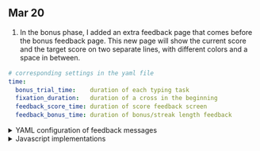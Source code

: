 ## Mar 20

1. In the bonus phase, I added an extra feedback page that comes before the bonus feedback page. This new page will show the current score and the target score on two separate lines, with different colors and a space in between.

```yaml
# corresponding settings in the yaml file
time:
  bonus_trial_time:    duration of each typing task 
  fixation_duration:   duration of a cross in the beginning
  feedback_score_time: duration of score feedback screen
  feedback_bonus_time: duration of bonus/streak length feedback
```

<details>
<summary>YAML configuration of feedback messages</summary>

```yaml
# bonus-1, bonus-2, bonus-3, bonus-4 classes are defined in plugin.css
bonus_feedback_main: &bfm >
  <div class="bonus-1" style="margin: 40px 0px">
    <div class="bonus-2">
      <div class="bonus-3">Your score:</div>
      <div class="bonus-4"><span id="current-number">12</span></div>
    </div>
    <div class="bonus-2">
      <div class="bonus-3">Target score:</div>
      <div class="bonus-4" style="color: red"><span id="target-number">10</span></div>
    </div>
  </div>

bonus_feedback_success: &bfs >
  <div class="bonus-1">
    <div class="bonus-2">
      You reached the target value!
    </div>
    <div class="bonus-2">
      <div id="bonus-number"></div>
    </div>
  </div>
  <p>Get ready for the next round!</p>

bonus_feedback_failure: &bff >
  <div class="bonus-1">
    <div class="bonus-2">
      You missed the target value!
    </div>
    <div class="bonus-2">
      <div id="bonus-number"></div>
    </div>
  </div>
  <p>Get ready for the next round!</p>
```
</details>
<details>

<summary>Javascript implementations</summary>
https://github.com/dennislx/jspsych-typing/blob/fa1311f4ae303211531f590c1b05e10862f8a89e/src/jspsych-typing.js#L382-L421
</detail>


|  ![](public/img/bonus-mar21-first.png) |   ![](public/img/bonus-mar21-second.png) |
| ------------- | ------------- |

2. According to Dr. David's requirements, establish guidelines for providing bonus feedback based on the group condition of the participants.

```yaml
binary: # i use streak here for easy comparison
    - initiate or increase a streak:
        "Bonus +$0.01"
    - break a streak:
        "Bonus +$0.00"

continuous streak:
    - initiate or increase a streak:
        "Current Streak: ${this.streak}"
    - fail to initiate a streak:
        "Current Streak: 0"
    - break a streak:
        "Bonus +${this.bonus}"

binary streak:
    - initiate or increase a streak:
        "Current Streak: ${this.streak}/3"
    - fail to initiate a streak:
        "Current Streak: 0/3"
    - break a streak:
        "Bonus +${this.bonus}"
    - complete a streak:
        "Bonus +${this.bonus}"
```

3. After the participant completes the survey, redirect them to Prolific's website with a thank you message that appears 5 seconds later (is 5 sec a little bit too long to wait).

```yaml
# corresponding settings in the yaml file
osf_id:             # the OSF id, e.g., eUraQJoXlcw8
prolific_id:        # the prolific id, e.g., 84F912E7
pipe_data_to_osf:   # whether or not save data to OSF

thank_you_msg: >
  <div align='center' style="margin: 10%">
      <p>Thank you for participating in the study!<p>
      <b>You will be automatically re-directed to Prolific in a few moments.</b>
  </div>
```

4. Instead of using the average, I modified the distribution to be based on the maximum number of keyboard presses.

```js
// bonusPhase class in jspsych-typing.js
getStimulusOnStart(trial) {
    ...
    const max = jsPsych.data.get().select('avg_score').max() || Infinity; //default is infinity
}
```

5. I used the jspsych survey plugin to combine all survey questions onto a single page. In order to ensure that all questions, except for suggestions/comments, are answered, I modified the relevant settings in yaml to make them required.

```yaml
# in the yaml file, search `debrief` and change corresponding settings
pages:
    - name: age
      required: true # change whether or not a response to age is required
```

## Mar 15

A couple of updates here

1. two parameters are added during bonus phase, `feedback_duration` and `stop_when_pass_target`

```yaml
feedback_duration:      controls how long the feedback window lasts before the start of next trial
stop_when_pass_target:  controls whether or not end this trial immediately after the number of pressing surpasses the target threshold
```

2. add a timeline in the end of the experiment to save data on OSF platform

```js
// specify your exp_id (from DataPipe) in the yaml file
exp_id: eUraQJoXlcw8

// obtain subject id and assign their group condition 
const subject_id = jsPsych.randomization.randomID(10); 
const condition = await jsPsychPipe.getCondition(args.exp_id);

// save data
timeline.push({
    type: jsPsychPipe,
    action: 'save',
    experiment_id: args.exp_id,    //specified in yaml
    filename: `${subject_id}.csv`, //filename shown in your osf page
    data_string: () => {
        // post-process your data here
        return data
    }
})
```

3. target number is rounded down and always non-negative

4. avoid `i, o, l` keys as they may confuse participants (e.g., `i` looks like `l`)

## Mar 11

The game's initial version has been completed and is available on [Github](https://dennislx.github.io/jspsych-typing/). The experiment can be effortlessly modified through the YAML file located at `public/configs/default.yaml`. The following key parameters are crucial in determining the game:

```yaml
# ========= global settings ===================================================
is_fullscreen:          whether or not allow the experiment to enter fullscreen
show_progress_bar:      whether or not display a progress bar on top of the experiment
screenwidth:            the width of the display element, e.g., 960 px
fontsize:               the font size of the display element
remove_prompt_below:    whether or not remove a prompt to remind particiapnts of which keys to press

# ========= practice settings ===================================================
practice_trial_rounds:  the number of practice rounds
practice_trial_time:    the duration of each practice round
show_practice_result:   whether or not display the statsistics about behaviors during the practice phase

# ========= bonus settings ======================================================
bonus_trial_rounds:     the number of bonus rounds
bonus_trial_time:       the duration of each bonus round
target_number_dist:     the standard deviation or range parameter of target number distribution
  choice: uniform
  normal: {std: 5}
  uniform: {range: 5}

# ========= stimulus simulation =================================================
: Here, you can specify a list of keys that participants must press in each round. 
: If the number of rounds specified above exceeds the length of the list below
: a set of random key pairs will be generated to make up for the shortfall.
list_of_available_pair_keys: ['d,k', 'f,j', 's,l', .....]
```

Main structure of the experiment is defined in `src/experiment.js`. It features a list of timelines each of which is detailed in `public/configs/default.yaml` and `src/jspsych-typing.js`

```
1. preload images if images specified in YAML is not empty
2. enter fullscreen if fullscreen mode is set TRUE
3. consent page 
4. practice instruction
5. practice rounds
6. bonus rounds
7. debrief page
```

Two timeline classes (`practicePhase` and `bonusPhase`) and three bonus classes (`Binary`, `ContinuousStreak` and `BinaryStreak`) are defined in `src/jspsych-typing.js`. The keyboard listening events are defined in the `keypressCallback` function. 


```js
/*
* @param {ParamDataTypeHere} parameterNameHere - Brief description of the parameter here. Note: For other notations of data types, please refer to JSDocs: DataTypes command.
* @param {object} info          - response time and keyboard behavior of participants responding to this stimulus
* @param {object} response      - statistics to record and update at each round, e.g., rt_valid for response time of valid pressing
* @param {object} trail         - timeline object containing all nececessary components to run this trial
* @param {Array} response_history       - an array of history keyboard pressings
* @param {object} counter       - a counter used to determine the expected keyboard behaviors
* @param {html-element} display_html    - html element, i.e., the content of displayed stimulus
* @param {function} end_trial   - a function to call before the end of this trial
*/
function keypressCallback(info, response, trial, response_history, counter, display_html, end_trial) {
    // 1. check whether participants have pressed correct keys in the correct order
    // 2. display past ${num_keypress_display} keys in the screen if required
    // 3. record the response time to first valid and invalid keyboard pressing
    // 4. the number of valid pressing and remining time are also displayed and updated
}
```

The `practicePhase` consists of `${numOfTrial}` practices and ONE "feedback" that helps to calculate the average amount of valid keyboard pressings in the end of practice phase. 

|  ![](public/img/practice.png) |   ![](public/img/practice-result.png) |
| ------------- | ------------- |

The `bonusPhase` consists of `${numOfTrial}` bonus rounds, each of which is followed by a feedback that is customized based on its condition group. The keyboad listener not only record all necesary statistics but early terminate this round if the number of valid pressing has bypassed the randomly generated target threshold. 

|  ![](public/img/bonus.png) |   ![](public/img/bonus-result.png) |
| ------------- | ------------- |

Three bonus classes are created to update bonus score and streak numbers. 

## Mar 09

Two things are done: 

1. These statistics will be recorded

```yaml
# the stage of each trial (instruction, fixation, practice, bonus) will be labeled to help data clean
rt_valid:  this is the reaction time to start making first valid keyboard pressing
rt_typed:  this is the reaction time to start making first keyboard pressing, valid or invalid
score:     how many valid keyboard pressings there is
typed:     how many keyboard pressings participants have tried before the trial times out
```
|  stats 	| rt_valid 	| rt_typed 	| typed 	| score 	|
|:------:	|:--------:	|:--------:	|:-----:	|:-----:	|
| mean   	| 124.00   	| 94.00    	| 1.60  	| 1.20  	|
| stdDev 	| 0.00     	| 0.00     	| 2.44  	| 1.83  	|
| min    	| 124.00   	| 94.00    	| 0.00  	| 0.00  	|
| max    	| 124.00   	| 94.00    	| 8.00  	| 6.00  	|

2. I have finished setups for trials during the practice phase. 

```js
class practicePhase
    /**
     * 
     * @param {numeric} numOfTrial           The number of total trials during the practice stage
     * @param {numeric} trial_duration       An integer indicates the time (in seconds) before time out
     * @param {numeric} num_keypress_display The number of past keyboard pressings to be displayed, hide if set to zero
     * @param {string[]} list                A list of two-letter pairs be serve as correct responses (in sequential order) at each practice trial
     * @param {object} data                  What additional data should the trial store
     */
```

## Mar 06

I am still working on the very first version. The features that have been implemented are:

- a `jspsych plugin` that displays a countdown timer, a score counter and a history of past keyboard pressings. This plugin has basically all we need for trials in the practice phase.

```js

import jspsychKeyboardDisplay from "jspsych-keyboard-display";

const trial = {
    type: jspsychKeyboardDisplay,
    stimus:                         //  The html elements to be displayed.
    choices:                        //  The array contains keys to respond to stimulus
    prompt:                         //  The content displayed below the stimulus (e.g., reminder)
    stimulus_duration:              //  How long to display the stimulus in milliseconds
    trial_duration:                 //  How long will the trial wait for a keyboard response
    response_ends_trial:            //  Whether the trial ends immediately when a response is made
    num_keypress_display:           //  How many recent keyboard presses are displayed
    remain_time_display:            //  Whether the remaining trial duration is displayed in sec
    response_callbacks:             //  Some keyboard callbacks that are activated in each trial
}
```
